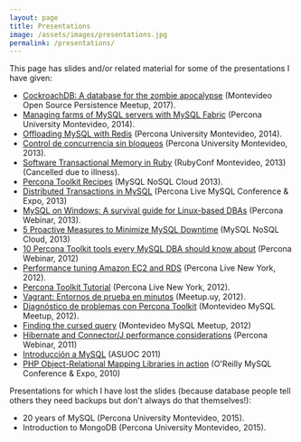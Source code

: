 ```yaml
---
layout: page
title: Presentations
image: /assets/images/presentations.jpg
permalink: /presentations/
---
```


This page has slides and/or related material for some of the presentations I have given: 

* [CockroachDB: A database for the zombie apocalypse](/assets/presentations/cockroachdb_2017.pdf) (Montevideo Open Source Persistence Meetup, 2017).
* [Managing farms of MySQL servers with MySQL Fabric](https://drive.google.com/file/d/0B9aWp1H-a-XKWEhnV25WRll5UkU/view?usp=sharing) (Percona University Montevideo, 2014).
* [Offloading MySQL with Redis](https://drive.google.com/file/d/0B9aWp1H-a-XKMXNEMXhQbF9iVWM/view?usp=sharing) (Percona University Montevideo, 2014).
* [Control de concurrencia sin bloqueos](https://drive.google.com/file/d/0B9aWp1H-a-XKX282MUZMUzhwZEU/view?usp=sharing) (Percona University Montevideo, 2013).
* [Software Transactional Memory in Ruby](/assets/presentations/clojure_stm_in_ruby.pdf) (RubyConf Montevideo, 2013) (Cancelled due to illness).
* [Percona Toolkit Recipes](https://github.com/fipar/mysqlnosqlcloud2013_presentations/raw/master/ptrecipes.pdf) (MySQL NoSQL Cloud 2013).
* [Distributed Transactions in MySQL](https://drive.google.com/file/d/0B9aWp1H-a-XKN25qYlRtRXN6Qlk/view?usp=sharing) (Percona Live MySQL Conference & Expo, 2013)
* [MySQL on Windows: A survival guide for Linux-based DBAs](https://drive.google.com/file/d/0B9aWp1H-a-XKZXJwUTY0T1RHMjA/view?usp=sharing) (Percona Webinar, 2013).
* [5 Proactive Measures to Minimize MySQL Downtime](https://github.com/fipar/mysqlnosqlcloud2013_presentations/raw/master/top5measures.pdf) (MySQL NoSQL Cloud, 2013)
* [10 Percona Toolkit tools every MySQL DBA should know about](https://drive.google.com/file/d/0B9aWp1H-a-XKbDRFY1FzYTZYT2M/view?usp=sharing) (Percona Webinar, 2012)
* [Performance tuning Amazon EC2 and RDS](https://github.com/fipar/ec2_rds_tuning) (Percona Live New York, 2012).
* [Percona Toolkit Tutorial](https://github.com/fipar/percona_toolkit_tutorial) (Percona Live New York, 2012).
* [Vagrant: Entornos de prueba en minutos](https://github.com/fipar/presentacion_vagrant) (Meetup.uy, 2012).
* [Diagn&oacute;stico de problemas con Percona Toolkit](https://drive.google.com/file/d/0B9aWp1H-a-XKVnhQNTFwaVZuS0E/view?usp=sharing) (Montevideo MySQL Meetup, 2012).
* [Finding the cursed query](https://drive.google.com/open?id=0B9aWp1H-a-XKT1JFZTVhR0dsNlk) (Montevideo MySQL Meetup, 2012)
* [Hibernate and Connector/J performance considerations](https://www.percona.com/files/presentations/WEBINAR2011-07-Hibernate-Connector-J-performance-considerations.pdf) (Percona Webinar, 2011)
* [Introducci&oacute;n a MySQL](https://drive.google.com/file/d/0B9aWp1H-a-XKN0FWdnM5WG5ydzA/view?usp=sharing) (ASUOC 2011)
* [PHP Object-Relational Mapping Libraries in action](https://www.percona.com/files/presentations/UC2010-PHP-Object-Relational-Mapping-Libraries-In-Action.pdf) (O'Reilly MySQL Conference & Expo, 2010)

Presentations for which I have lost the slides (because database people tell others they need backups but don't always do that themselves!):

* 20 years of MySQL (Percona University Montevideo, 2015).
* Introduction to MongoDB (Percona University Montevideo, 2015).


